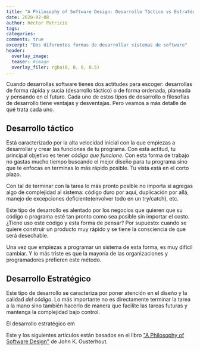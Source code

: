 ```yaml
---
title: "A Philosophy of Software Design: Desarrollo Táctico vs Estratégico"
date: 2020-02-08
author: Héctor Patricio
tags:
categories: 
comments: true
excerpt: "Dos diferentes formas de desarrollar sistemas de software"
header:
  overlay_image: 
  teaser: #image
  overlay_filer: rgba(0, 0, 0, 0.5)
---
```


Cuando desarrollas software tienes dos actitudes para escoger: desarrollas de forma rápida y sucia (desarrollo táctico) o de forma ordenada, planeada y pensando en el futuro. Cada uno de estos tipos de desarrollo o filosofías de desarrollo tiene ventajas y desventajas. Pero veamos a más detalle de qué trata cada uno.

## Desarrollo táctico

Está caracterizado por la alta velocidad inicial con la que empiezas a desarrollar y crear las funciones de tu programa. Con esta actitud, tu principal objetivo es tener _código que funcione_. Con esta forma de trabajo no gastas mucho tiempo buscando el mejor diseño para tu programa sino que te enfocas en terminas lo más rápido posible. Tu vista está en el corto plazo. 

Con tal de terminar con la tarea lo más pronto posible no importa si agregas algo de complejidad al sistema: código duro por aquí, duplicación por allá, manejo de excepciones deficiente(envolver todo en un try/catch), etc.

Este tipo de desarrollo es alentado por los negocios que quieren que su código o programa esté tan pronto como sea posible sin importar el costo. ¿Tiene uso este código y esta forma de pensar? Por supuesto: cuando se quiere construir un producto muy rápido y se tiene la consciencia de que será desechable.

Una vez que empiezas a programar un sistema de esta forma, es muy difícil cambiar. Y lo más triste es que la mayoría de las organizaciones y programadores prefieren este método.

## Desarrollo Estratégico

Este tipo de desarrollo se caracteriza por poner atención en el diseño y la calidad _del código_. Lo más importante no es directamente terminar la tarea a la mano sino también hacerlo de manera que facilite las tareas futuras y mantenga la complejidad bajo control.

El desarrollo estratégico em
 

Este y los siguientes artículos están basados en el libro ["A Philosophy of Software Design"](https://amzn.to/2H92nwA) de John K. Ousterhout.

